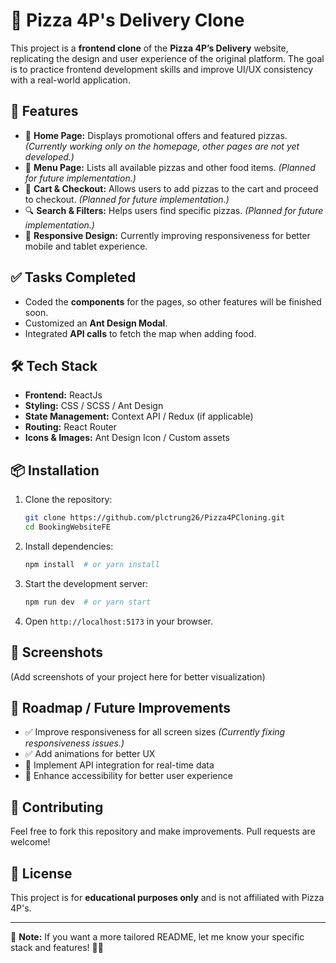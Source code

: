 # 🍕 Pizza 4P's Delivery Clone

This project is a **frontend clone** of the **Pizza 4P’s Delivery** website, replicating the design and user experience of the original platform. The goal is to practice frontend development skills and improve UI/UX consistency with a real-world application.

## 🚀 Features
- 🍕 **Home Page:** Displays promotional offers and featured pizzas. *(Currently working only on the homepage, other pages are not yet developed.)*
- 📜 **Menu Page:** Lists all available pizzas and other food items. *(Planned for future implementation.)*
- 🛒 **Cart & Checkout:** Allows users to add pizzas to the cart and proceed to checkout. *(Planned for future implementation.)*
- 🔍 **Search & Filters:** Helps users find specific pizzas. *(Planned for future implementation.)*
- 📱 **Responsive Design:** Currently improving responsiveness for better mobile and tablet experience.

## ✅ Tasks Completed
- Coded the **components** for the pages, so other features will be finished soon.
- Customized an **Ant Design Modal**.
- Integrated **API calls** to fetch the map when adding food.

## 🛠️ Tech Stack
- **Frontend:** ReactJs
- **Styling:** CSS / SCSS / Ant Design
- **State Management:** Context API / Redux (if applicable)
- **Routing:** React Router
- **Icons & Images:** Ant Design Icon / Custom assets

## 📦 Installation
1. Clone the repository:
   ```sh
   git clone https://github.com/plctrung26/Pizza4PCloning.git
   cd BookingWebsiteFE
   ```
2. Install dependencies:
   ```sh
   npm install  # or yarn install
   ```
3. Start the development server:
   ```sh
   npm run dev  # or yarn start
   ```
4. Open `http://localhost:5173` in your browser.

## 📸 Screenshots
(Add screenshots of your project here for better visualization)

## 📝 Roadmap / Future Improvements
- ✅ Improve responsiveness for all screen sizes *(Currently fixing responsiveness issues.)*
- ✅ Add animations for better UX
- 🚀 Implement API integration for real-time data
- 🚀 Enhance accessibility for better user experience

## 🤝 Contributing
Feel free to fork this repository and make improvements. Pull requests are welcome!

## 📄 License
This project is for **educational purposes only** and is not affiliated with Pizza 4P's.

---

📌 **Note:** If you want a more tailored README, let me know your specific stack and features! 🍕🚀

